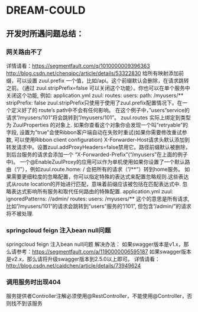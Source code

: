 # DREAM-COULD
## 开发时所遇问题总结：
### 网关路由不了
  详情请看：https://segmentfault.com/q/1010000009396363 http://blog.csdn.net/chenqipc/article/details/53322830
  给所有映射添加前缀，可以设置 zuul.prefix 一个值，比如/api。这个前缀默认会删除，在请求跳转之前。（通过 zuul.stripPrefix=false 可以关闭这个功能）。你也可以在单个服务中关闭这个功能, 例如:
  application.yml zuul: routes: users: path: /myusers/** stripPrefix: false
  zuul.stripPrefix只使用于使用了zuul.prefix配置情况下。在一个定义好了的 route’s path中不会有任何影响。
  在这个例子中，”users”service的请求”/myusers/101”将会跳转到”/myusers/101”。
  zuul.routes 实际上绑定到类型为 ZuulProperties 的对象上. 如果你查看这个对象你会发现一个叫”retryable”的字段, 设置为”true”会使Ribbon客户端自动在失败时重试(如果你需要修改重试参数, 可以使用Ribbon client configuration)
  X-Forwarder-Host请求头默认添加到转发请求中。设置zuul.addProxyHeaders=false禁用它。路径前缀默认被删除， 到后台服务的请求会添加一个 “X-Forwarded-Prefix”(“/myusers”在上面的例子中)。
  一个@EnableZuulProxy的应用可以作为单机使用如果你设置了一个默认路由（”/”），例如zuul.route.home: / 会把所有的请求（”/\**”）转到home服务。
  如果需要更细粒度的忽略配置，你可以指定特殊的表达式来配置忽略规则.这些表达式从route location的开始进行匹配，意味着前缀应该被包括在匹配表达式中. 忽略表达式影响所有服务和取代任何路由的特殊配置.
  application.yml zuul: ignoredPatterns: //admin/ routes: users: /myusers/**
  这个的意思是所有请求, 比如”/myusers/101”的请求会跳转到”users”服务的”/101”, 但包含”/admin/”的请求将不被处理.
### springcloud feign 注入bean null问题
springcloud feign 注入bean null问题 解决办法：
如果swagger版本是v1.x，那么请参考：https://segmentfault.com/a/1190000006595187
如果swagger版本是v2.x，那么请将升级swagger版本到2.5.0以上即可。 详情请看：http://blog.csdn.net/caidchen/article/details/73949624
### 调用服务时出现404
服务提供者Controller注解必须使用@RestController，不能使用@Controller，否则找不到该服务
